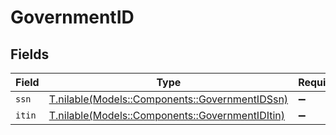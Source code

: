 # GovernmentID


## Fields

| Field                                                                                      | Type                                                                                       | Required                                                                                   | Description                                                                                |
| ------------------------------------------------------------------------------------------ | ------------------------------------------------------------------------------------------ | ------------------------------------------------------------------------------------------ | ------------------------------------------------------------------------------------------ |
| `ssn`                                                                                      | [T.nilable(Models::Components::GovernmentIDSsn)](../../models/shared/governmentidssn.md)   | :heavy_minus_sign:                                                                         | N/A                                                                                        |
| `itin`                                                                                     | [T.nilable(Models::Components::GovernmentIDItin)](../../models/shared/governmentiditin.md) | :heavy_minus_sign:                                                                         | N/A                                                                                        |